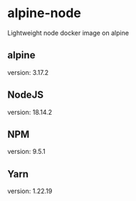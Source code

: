 # alpine-node
Lightweight node docker image on alpine

## alpine
version: 3.17.2

## NodeJS
version: 18.14.2

## NPM
version: 9.5.1

## Yarn
version: 1.22.19
